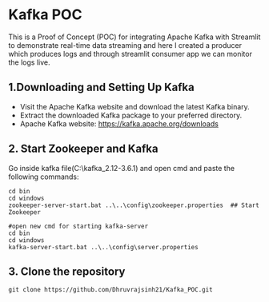 # Kafka POC

This is a Proof of Concept (POC) for integrating Apache Kafka with Streamlit to demonstrate real-time data streaming and here I created a producer which produces logs and through streamlit consumer app we can monitor the logs live.

## 1.Downloading and Setting Up Kafka

- Visit the Apache Kafka website and download the latest Kafka binary.
- Extract the downloaded Kafka package to your preferred directory.
- Apache Kafka website: https://kafka.apache.org/downloads

## 2. Start Zookeeper and Kafka

Go inside kafka file(C:\kafka_2.12-3.6.1) and open cmd and paste the following commands:
```console
cd bin
cd windows
zookeeper-server-start.bat ..\..\config\zookeeper.properties  ## Start Zookeeper
```
```console
#open new cmd for starting kafka-server
cd bin
cd windows
kafka-server-start.bat ..\..\config\server.properties
```
## 3. Clone the repository

```console
git clone https://github.com/Dhruvrajsinh21/Kafka_POC.git
```
